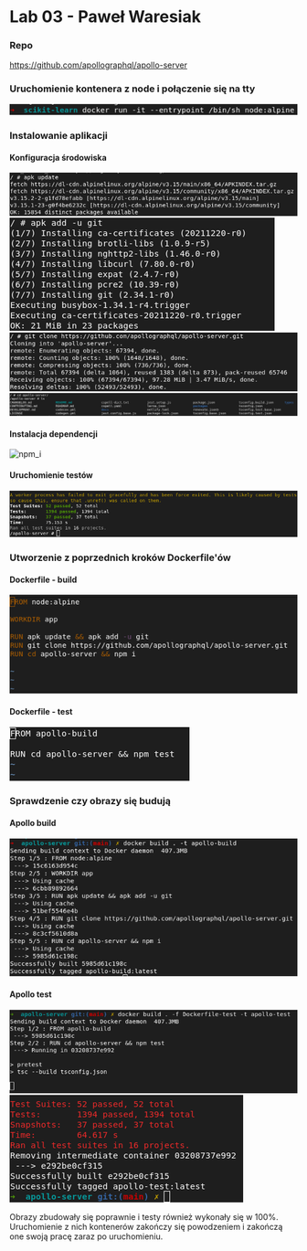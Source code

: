 # Lab 03 - Paweł Waresiak

### Repo

https://github.com/apollographql/apollo-server

### Uruchomienie kontenera z node i połączenie się na tty
![tty](./screenshots/tty.png)

### Instalowanie aplikacji
#### Konfiguracja środowiska
![apk_update](./screenshots/apk_update.png)
![apk_add_git](./screenshots/apk_add_git.png)
![git_clone](./screenshots/git_clone.png)
![cd_folder](./screenshots/cd_folder.png)

#### Instalacja dependencji
![npm_i](./git_clone/npm_i.png)

#### Uruchomienie testów
![finished_tests](./screenshots/finished_tests.png)

### Utworzenie z poprzednich kroków Dockerfile'ów

#### Dockerfile - build
![dockerfile_build](./screenshots/dockerfile_build.png)

#### Dockerfile - test
![dockerfile_test](./screenshots/dockerfile_test.png)

### Sprawdzenie czy obrazy się budują
#### Apollo build
![build_build](./screenshots/build_build.png)

#### Apollo test
![build_test_1](./screenshots/build_test_1.png)
![build_test_2](./screenshots/build_test_2.png)

Obrazy zbudowały się poprawnie i testy również wykonały się w 100%.
Uruchomienie z nich kontenerów zakończy się powodzeniem i zakończą one swoją pracę
zaraz po uruchomieniu. 

